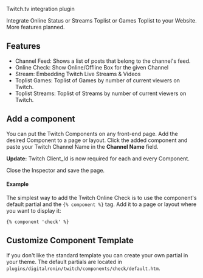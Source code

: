 Twitch.tv integration plugin

Integrate Online Status or Streams Toplist or Games Toplist to your Website. More features planned.

## Features
- Channel Feed: Shows a list of posts that belong to the channel's feed.
- Online Check: Show Online/Offline Box for the given Channel
- Stream: Embedding Twitch Live Streams & Videos
- Toplist Games: Toplist of Games by number of current viewers on Twitch.
- Toplist Streams: Toplist of Streams by number of current viewers on Twitch.

## Add a component
You can put the Twitch Components on any front-end page. Add the desired Component to a page or layout. Click the added component and paste your Twitch Channel Name in the **Channel Name** field. 

**Update:** Twitch Client_Id is now required for each and every Component.

Close the Inspector and save the page.
 
#### Example
The simplest way to add the Twitch Online Check is to use the component's default partial and the `{% component %}` tag. Add it to a page or layout where you want to display it:

    {% component 'check' %}
    

## Customize Component Template
If you don't like the standard template you can create your own partial in your theme. The default partials are located in `plugins/digitalronin/twitch/components/check/default.htm`. 
